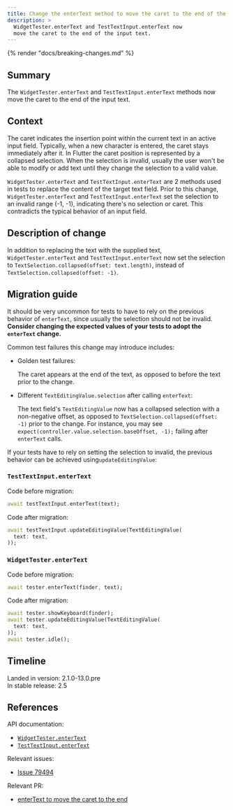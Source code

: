 ```yaml
---
title: Change the enterText method to move the caret to the end of the input text
description: >
  WidgetTester.enterText and TestTextInput.enterText now
  move the caret to the end of the input text.
---
```


{% render "docs/breaking-changes.md" %}

## Summary

The `WidgetTester.enterText` and `TestTextInput.enterText` methods
now move the caret to the end of the input text.

## Context

The caret indicates the insertion point within the current text in an
active input field. Typically, when a new character is entered, the
caret stays immediately after it. In Flutter the caret position is
represented by a collapsed selection. When the selection is invalid,
usually the user won't be able to modify or add text until they
change the selection to a valid value.

`WidgetTester.enterText` and `TestTextInput.enterText` are 2 methods
used in tests to replace the content of the target text field. Prior
to this change, `WidgetTester.enterText` and `TestTextInput.enterText`
set the selection to an invalid range (-1, -1), indicating there's
no selection or caret. This contradicts the typical behavior of an
input field.

## Description of change

In addition to replacing the text with the supplied text,
`WidgetTester.enterText` and `TestTextInput.enterText` now set the
selection to `TextSelection.collapsed(offset: text.length)`, instead
of `TextSelection.collapsed(offset: -1)`.

## Migration guide

It should be very uncommon for tests to have to rely on the
previous behavior of `enterText`, since usually the selection
should not be invalid. **Consider changing the expected values of
your tests to adopt the `enterText` change.**

Common test failures this change may introduce includes:

- Golden test failures:

  The caret appears at the end of the text, as opposed to before
  the text prior to the change.

- Different `TextEditingValue.selection` after calling `enterText`:

  The text field's `TextEditingValue` now has a collapsed
  selection with a non-negative offset, as opposed to
  `TextSelection.collapsed(offset: -1)` prior to the change.
  For instance, you may see
  `expect(controller.value.selection.baseOffset, -1);`
  failing after `enterText` calls.

If your tests have to rely on setting the selection to invalid,
the previous behavior can be achieved using`updateEditingValue`:

### `TestTextInput.enterText`

Code before migration:

```dart
await testTextInput.enterText(text);
```

Code after migration:

```dart
await testTextInput.updateEditingValue(TextEditingValue(
  text: text,
));
```

### `WidgetTester.enterText`

Code before migration:

```dart
await tester.enterText(finder, text);
```

Code after migration:

```dart
await tester.showKeyboard(finder);
await tester.updateEditingValue(TextEditingValue(
  text: text,
));
await tester.idle();
```

## Timeline

Landed in version: 2.1.0-13.0.pre<br>
In stable release: 2.5

## References

API documentation:

* [`WidgetTester.enterText`][]
* [`TestTextInput.enterText`][]

Relevant issues:

* [Issue 79494][]

Relevant PR:

* [enterText to move the caret to the end][]


[`WidgetTester.enterText`]: {{site.api}}/flutter/flutter_test/WidgetTester/enterText.html
[`TestTextInput.enterText`]: {{site.api}}/flutter/flutter_test/TestTextInput/enterText.html

[Issue 79494]: {{site.repo.flutter}}/issues/79494
[enterText to move the caret to the end]: {{site.repo.flutter}}/pull/79506
